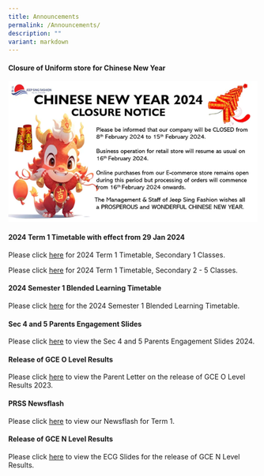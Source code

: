 ```yaml
---
title: Announcements
permalink: /Announcements/
description: ""
variant: markdown
---
```

#### Closure of Uniform store for Chinese New Year
![](/images/JeepSing.png)

#### 2024 Term 1 Timetable with effect from 29 Jan 2024

Please click [here](/files/Timetable_for_Class_S1_wef_29_Jan.pdf) for 2024 Term 1 Timetable, Secondary 1 Classes.

Please click [here](/files/Timetable_for_Class_S2___5_wef_29_Jan.pdf) for 2024 Term 1 Timetable, Secondary 2 - 5 Classes.

#### 2024 Semester 1 Blended Learning Timetable

Please click [here](/files/2024_SEM1_BL_TT_V1_Classes.pdf) for the 2024 Semester 1 Blended Learning Timetable.


#### Sec 4 and 5 Parents Engagement Slides

Please click [here](/files/Information%20for%20Parents/Sec_4_and_5_Parents_Engagement_2024.pdf) to view the Sec 4 and 5 Parents Engagement Slides 2024.

#### Release of GCE O Level Results
Please click [here](/files/Announcements/Letter_to_parents_on_release_of_GCE_O_Level_Results_2023__Combined_.pdf) to view the Parent Letter on the release of GCE O Level Results 2023.



#### PRSS Newsflash

Please click [here](/useful-links/PRSS-Newsflash/) to view our Newsflash for Term 1.

#### Release of GCE N Level Results

Please click [here](/files/Announcements/2023/Release_of_GCE_N_Level_Results_2023_Admin_ECG_Slides_for_Sch_Website.pdf) to view the ECG Slides for the release of GCE N Level Results.